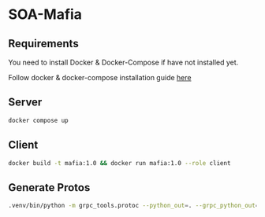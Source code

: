 # SOA-Mafia

## Requirements

You need to install Docker & Docker-Compose if have not installed yet.

Follow docker & docker-compose installation guide [here](https://docs.docker.com/engine/install/ubuntu/#install-using-the-repository)

## Server

```bash
docker compose up
```

## Client

```bash
docker build -t mafia:1.0 && docker run mafia:1.0 --role client
```

## Generate Protos

```bash
.venv/bin/python -m grpc_tools.protoc --python_out=. --grpc_python_out=. --pyi_out=. -I . src/grpc/schema.proto
```
